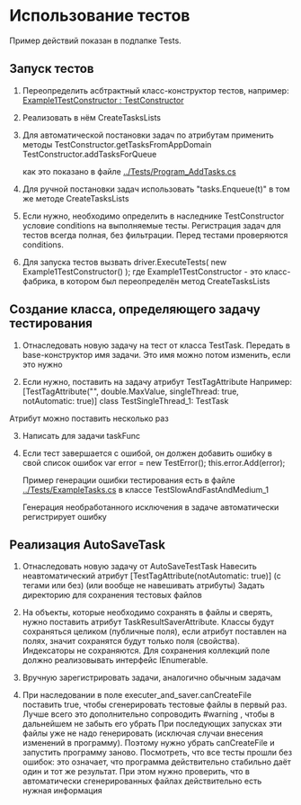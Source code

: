 # Использование тестов
Пример действий показан в подпапке Tests.

## Запуск тестов
1. Переопределить асбтрактный класс-конструктор тестов, например:
[Example1TestConstructor : TestConstructor](../Tests/Program_AddTasks.cs)

2. Реализовать в нём CreateTasksLists

3. Для автоматической постановки задач по атрибутам применить методы
    TestConstructor.getTasksFromAppDomain
    TestConstructor.addTasksForQueue
    
    как это показано в файле [../Tests/Program_AddTasks.cs](../Tests/Program_AddTasks.cs)

4. Для ручной постановки задач использовать "tasks.Enqueue(t)" в том же методе CreateTasksLists

5. Если нужно, необходимо определить в наследнике TestConstructor условие conditions на выполняемые тесты.
    Регистрация задач для тестов всегда полная, без фильтрации. Перед тестами проверяются conditions.

6. Для запуска тестов вызвать driver.ExecuteTests( new Example1TestConstructor() );
    где Example1TestConstructor - это класс-фабрика, в котором был переопределён метод CreateTasksLists

## Создание класса, определяющего задачу тестирования

1. Отнаследовать новую задачу на тест от класса TestTask. 
    Передать в base-конструктор имя задачи. Это имя можно потом изменить, если это нужно

2. Если нужно, поставить на задачу атрибут TestTagAttribute
Например:
[TestTagAttribute("", double.MaxValue, singleThread: true, notAutomatic: true)]
class TestSingleThread_1: TestTask

Атрибут можно поставить несколько раз

3. Написать для задачи taskFunc

4. Если тест завершается с ошибой, он должен добавить ошибку в свой список ошибок
    var error = new TestError();
    this.error.Add(error);

    Пример генерации ошибки тестирования есть в файле [../Tests/ExampleTasks.cs](../Tests/ExampleTasks.cs) в классе TestSlowAndFastAndMedium_1

    Генерация необработанного исключения в задаче автоматически регистрирует ошибку

## Реализация AutoSaveTask

1. Отнаследовать новую задачу от AutoSaveTestTask
    Навесить неавтоматический атрибут [TestTagAttribute(notAutomatic: true)] (с тегами или без)
    (или вообще не навешивать атрибуты)
    Задать директорию для сохранения тестовых файлов

2. На объекты, которые необходимо сохранять в файлы и сверять, нужно поставить атрибут TaskResultSaverAttribute. Классы будут сохраняться целиком (публичные поля), если атрибут поставлен на полях, значит сохранятся будут только поля (свойства). Индексаторы не сохраняются. Для сохранения коллекций поле должно реализовывать интерфейс IEnumerable.

3. Вручную зарегистрировать задачи, аналогично обычным задачам

4. При наследовании в поле executer_and_saver.canCreateFile поставить true, чтобы сгенерировать тестовые файлы в первый раз.
Лучше всего это дополнительно сопроводить #warning , чтобы в дальнейшем не забыть его убрать
При последующих запусках эти файлы уже не надо генерировать (исключая случаи внесения изменений в программу). Поэтому нужно убрать canCreateFile и запустить программу заново. Посмотреть, что все тесты прошли без ошибок: это означает, что программа действительно стабильно даёт один и тот же результат.
При этом нужно проверить, что в автоматически сгенерированных файлах действительно есть нужная информация


